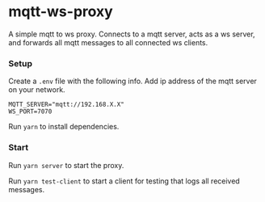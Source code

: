 # mqtt-ws-proxy

A simple mqtt to ws proxy. Connects to a mqtt server, acts as a ws server, and forwards all mqtt messages to all connected ws clients.

### Setup

Create a `.env` file with the following info. Add ip address of the mqtt server on your network.

```
MQTT_SERVER="mqtt://192.168.X.X"
WS_PORT=7070
```

Run `yarn` to install dependencies.

### Start

Run `yarn server` to start the proxy.

Run `yarn test-client` to start a client for testing that logs all received messages.
